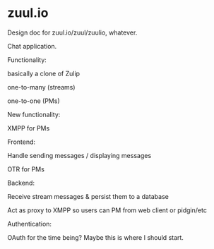 zuul.io
====

Design doc for zuul.io/zuul/zuulio, whatever.

Chat application.

Functionality:

  basically a clone of Zulip
  
  one-to-many (streams)
  
  one-to-one (PMs)

New functionality:
  
  XMPP for PMs
  
Frontend:
  
  Handle sending messages / displaying messages
  
  OTR for PMs
  
Backend:
  
  Receive stream messages & persist them to a database
  
  Act as proxy to XMPP so users can PM from web client or pidgin/etc
  
Authentication:
  
  OAuth for the time being? Maybe this is where I should start.

